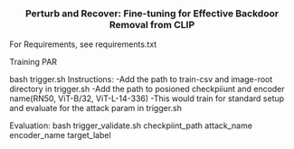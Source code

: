 <div align="center">

<h3>Perturb and Recover: Fine-tuning for Effective Backdoor Removal from CLIP</h3>
</div>


For Requirements, see requirements.txt

Training PAR

bash trigger.sh 
Instructions:
-Add the path to train-csv and image-root directory in trigger.sh
-Add the path to posioned checkpiiunt and encoder name(RN50, ViT-B/32, ViT-L-14-336) 
-This would train for standard setup and evaluate for the attack param in trigger.sh


Evaluation:
bash trigger_validate.sh checkpiint_path attack_name encoder_name target_label

